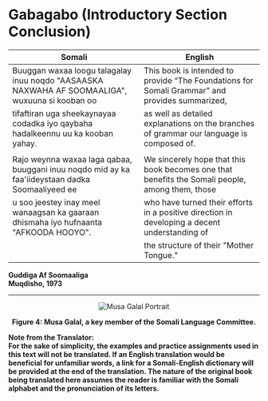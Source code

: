 # Gabagabo (Introductory Section Conclusion)

| **Somali**                                                                                  | **English**                                                                                       |
|--------------------------------------------------------------------------------------------------|---------------------------------------------------------------------------------------------------|
| Buuggan waxaa loogu talagalay inuu noqdo "AASAASKA NAXWAHA AF SOOMAALIGA", wuxuuna si kooban oo   | This book is intended to provide “The Foundations for Somali Grammar” and provides summarized,   |
| tifaftiran uga sheekaynayaa codadka iyo qaybaha hadalkeennu uu ka kooban yahay.                   | as well as detailed explanations on the branches of grammar our language is composed of.         |
|                                                                                                  |                                                                                                   |
| Rajo weynna waxaa laga qabaa, buuggani inuu noqdo mid ay ka faa'iideystaan dadka Soomaaliyeed ee  | We sincerely hope that this book becomes one that benefits the Somali people, among them, those  |
| u soo jeestey inay meel wanaagsan ka gaaraan dhismaha iyo hufnaanta "AFKOODA HOOYO".              | who have turned their efforts in a positive direction in developing a decent understanding of     |
|                                                                                                  | the structure of their "Mother Tongue."                                                          |


**Guddiga Af Soomaaliga**  
**Muqdisho, 1973**

---

<p align="center">
  <img src="https://upload.wikimedia.org/wikipedia/commons/4/45/Musa_Galal.png" alt="Musa Galal Portrait" />
</p>
<p align="center">
  <strong>Figure 4: Musa Galal, a key member of the Somali Language Committee.</strong>
</p>


**Note from the Translator:**  
**For the sake of simplicity, the examples and practice assignments used in this text will not be translated. If an English translation would be beneficial for unfamiliar words, a link for a Somali-English dictionary will be provided at the end of the translation. The nature of the original book being translated here assumes the reader is familiar with the Somali alphabet and the pronunciation of its letters.**
